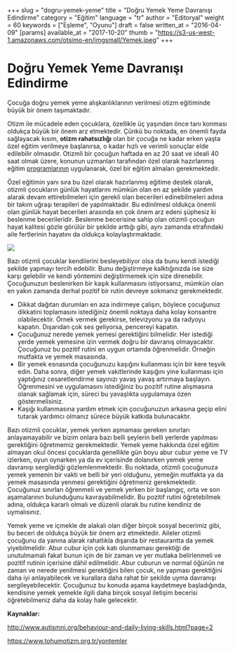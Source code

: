 +++
slug = "dogru-yemek-yeme"
title = "Doğru Yemek Yeme Davranışı Edindirme"
category = "Eğitim"
language = "tr"
author = "Editoryal"
weight = 60
keywords = ["Eşleme", "Oyunu"]
draft = false
written_at = "2016-04-09"
[params]
available_at = "2017-10-20"
thumb = "https://s3-us-west-1.amazonaws.com/otsimo-en/imgsmall/Yemek.jpeg"
+++


# Doğru Yemek Yeme Davranışı Edindirme

Çocuğa doğru yemek yeme alışkanlıklarının verilmesi otizm eğitiminde büyük bir önem taşımaktadır.

Otizm ile mücadele eden çocuklara, özellikle üç yaşından önce tanı konması oldukça büyük bir önem arz etmektedir. Çünkü bu noktada, en önemli fayda sağlayacak kısım, **otizm rahatsızlığı** olan bir çocuğa ne kadar erken yaşta özel eğitim verilmeye başlanırsa, o kadar hızlı ve verimli sonuçlar elde edilebilir olmasıdır. Otizmli bir çocuğun haftada en az 20 saat ve ideali 40 saat olmak üzere, konunun uzmanları tarafından özel olarak hazırlanmış eğitim [programlarının](/tr/otizme-yonelik-tedavi-uygulamalari/) uygulanarak, özel bir eğitim almaları gerekmektedir.

Özel eğitimin yanı sıra bu özel olarak hazırlanmış eğitime destek olarak, otizmli çocukların günlük hayatlarını mümkün olan en az şekilde yardım alarak devam ettirebilmeleri için gerekli olan becerileri edinebilmeleri adına bir takım uğraşı terapileri de yapılmaktadır. Bu edinilmesi oldukça önemli olan günlük hayat becerileri arasında en çok önem arz edeni şüphesiz ki beslenme becerileridir. Beslenme becerisine sahip olan otizmli çocuğun hayat kalitesi gözle görülür bir şekilde arttığı gibi, aynı zamanda etrafındaki aile fertlerinin hayatını da oldukça kolaylaştırmaktadır.

![](https://s3-us-west-1.amazonaws.com/otsimo-en/imgsmall/blog_ici/baby_eats.jpg)

Bazı otizmli çocuklar kendilerini besleyebiliyor olsa da bunu kendi istediği şekilde yapmayı tercih edebilir. Bunu değiştirmeye kalktığınızda ise size karşı gelebilir ve kendi yöntemini değiştirmemek için size direnebilir. Çocuğunuzun beslenirken bir kaşık kullanmasını istiyorsanız, mümkün olan en yakın zamanda derhal pozitif bir rutin devreye sokmanız gerekmektedir.

  * Dikkat dağıtan durumları en aza indirmeye çalışın, böylece çocuğunuz dikkatini toplamasını istediğiniz önemli noktaya daha kolay konsantre olabilecektir. Örnek vermek gerekirse, televizyonu ya da radyoyu kapatın. Dışarıdan çok ses geliyorsa, pencereyi kapatın.
  * Çocuğunuz nerede yemek yemesi gerektiğini bilmelidir. Her istediği yerde yemek yemesine izin vermek doğru bir davranış olmayacaktır. Çocuğunuz bu pozitif rutini en uygun ortamda öğrenmelidir. Örneğin mutfakta ve yemek masasında.
  * Bir yemek esnasında çocuğunuzu kaşığını kullanması için bir kere teşvik edin. Daha sonra, diğer yemek vakitlerinde kaşığını yine kullanması için yaptığınız cesaretlendirme sayınızı yavaş yavaş artırmaya başlayın. Öğrenmesini ve uygulamasını istediğiniz bu pozitif rutine alışmasına olanak sağlamak için, süreci bu yavaşlıkta uygulamaya özen göstermelisiniz.
  * Kaşığı kullanmasına yardım etmek için çocuğunuzun arkasına geçip elini tutarak yardımcı olmanız sürece büyük katkıda bulunacaktır.

Bazı otizmli çocuklar, yemek yerken aşmaması gereken sınırları anlayamayabilir ve bizim onlara bazı belli şeylerin belli yerlerde yapılması gerektiğini öğretmemiz gerekmektedir. Yemek yeme hakkında özel eğitim almayan okul öncesi çocuklarda genellikle gün boyu abur cubur yeme ve TV izlerken, oyun oynarken ya da ev içerisinde dolanırken yemek yeme davranışı sergilediği gözlemlenmektedir. Bu noktada, otizmli çocuğunuza yemek yemenin bir vakti ve belli bir yeri olduğunu, yemeğin mutfakta ya da yemek masasında yenmesi gerektiğini öğretmeniz gerekmektedir. Çocuğunuz sınırları öğrenmeli ve yemek yerken bir başlangıç, orta ve son aşamalarının bulunduğunu kavrayabilmelidir. Bu pozitif rutini öğretebilmek adına, oldukça kararlı olmalı ve düzenli olarak bu rutine kendiniz de uymalısınız.

Yemek yeme ve içmekle de alakalı olan diğer birçok sosyal becerimiz gibi, bu beceri de oldukça büyük bir önem arz etmektedir. Aileler otizmli çocuğunu da yanına alarak rahatlıkla dışarıda bir restaurantta da yemek yiyebilmelidir. Abur cubur için çok katı olunmaması gerektiği de unutulmamalı fakat bunun için de bir zaman ve yer mutlaka belirlenmeli ve pozitif rutinin içerisine dâhil edilmelidir. Abur cuburun ve normal öğünün ne zaman ve nerede yenilmesi gerektiğini bilen çocuk, ne yapması gerektiğini daha iyi anlayabilecek ve kurallara daha rahat bir şekilde uyma davranışı sergileyebilecektir. Çocuğunuz bu konuda aşama kaydetmeye başladığında, kendisine yemek yemekle ilgili daha birçok sosyal iletişim becerisi öğretebilmeniz daha da kolay hale gelecektir.

**Kaynaklar:**

http://www.autismni.org/behaviour-and-daily-living-skills.html?page=2

https://www.tohumotizm.org.tr/yontemler
